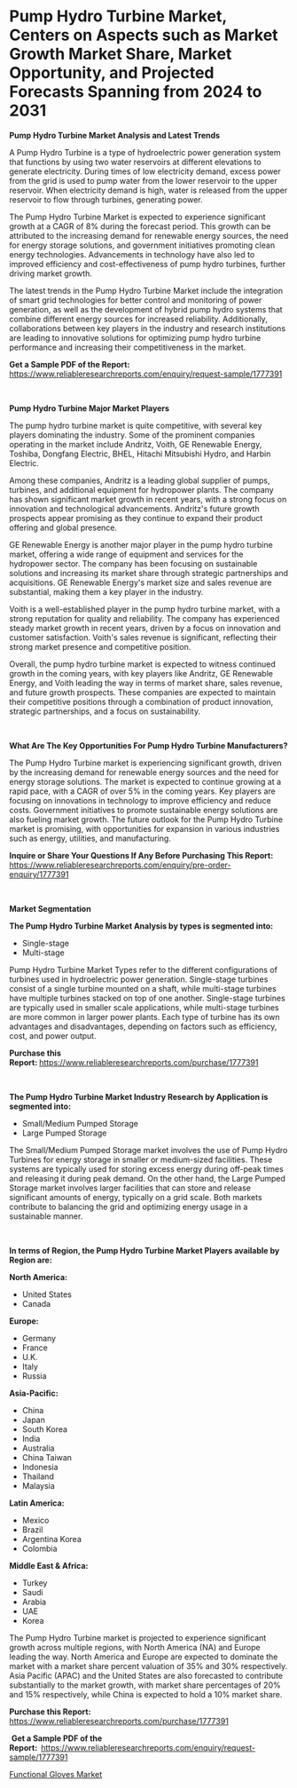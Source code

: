 <p><h1>Pump Hydro Turbine Market, Centers on Aspects such as Market Growth Market Share, Market Opportunity, and Projected Forecasts Spanning from 2024 to 2031</h1></p><p><strong>Pump Hydro Turbine Market Analysis and Latest Trends</strong></p>
<p><p>A Pump Hydro Turbine is a type of hydroelectric power generation system that functions by using two water reservoirs at different elevations to generate electricity. During times of low electricity demand, excess power from the grid is used to pump water from the lower reservoir to the upper reservoir. When electricity demand is high, water is released from the upper reservoir to flow through turbines, generating power.</p><p>The Pump Hydro Turbine Market is expected to experience significant growth at a CAGR of 8% during the forecast period. This growth can be attributed to the increasing demand for renewable energy sources, the need for energy storage solutions, and government initiatives promoting clean energy technologies. Advancements in technology have also led to improved efficiency and cost-effectiveness of pump hydro turbines, further driving market growth.</p><p>The latest trends in the Pump Hydro Turbine Market include the integration of smart grid technologies for better control and monitoring of power generation, as well as the development of hybrid pump hydro systems that combine different energy sources for increased reliability. Additionally, collaborations between key players in the industry and research institutions are leading to innovative solutions for optimizing pump hydro turbine performance and increasing their competitiveness in the market.</p></p>
<p><strong>Get a Sample PDF of the Report:&nbsp;</strong> <a href="https://www.reliableresearchreports.com/enquiry/request-sample/1777391">https://www.reliableresearchreports.com/enquiry/request-sample/1777391</a></p>
<p>&nbsp;</p>
<p><strong>Pump Hydro Turbine Major Market Players</strong></p>
<p><p>The pump hydro turbine market is quite competitive, with several key players dominating the industry. Some of the prominent companies operating in the market include Andritz, Voith, GE Renewable Energy, Toshiba, Dongfang Electric, BHEL, Hitachi Mitsubishi Hydro, and Harbin Electric.</p><p>Among these companies, Andritz is a leading global supplier of pumps, turbines, and additional equipment for hydropower plants. The company has shown significant market growth in recent years, with a strong focus on innovation and technological advancements. Andritz's future growth prospects appear promising as they continue to expand their product offering and global presence.</p><p>GE Renewable Energy is another major player in the pump hydro turbine market, offering a wide range of equipment and services for the hydropower sector. The company has been focusing on sustainable solutions and increasing its market share through strategic partnerships and acquisitions. GE Renewable Energy's market size and sales revenue are substantial, making them a key player in the industry.</p><p>Voith is a well-established player in the pump hydro turbine market, with a strong reputation for quality and reliability. The company has experienced steady market growth in recent years, driven by a focus on innovation and customer satisfaction. Voith's sales revenue is significant, reflecting their strong market presence and competitive position.</p><p>Overall, the pump hydro turbine market is expected to witness continued growth in the coming years, with key players like Andritz, GE Renewable Energy, and Voith leading the way in terms of market share, sales revenue, and future growth prospects. These companies are expected to maintain their competitive positions through a combination of product innovation, strategic partnerships, and a focus on sustainability.</p></p>
<p>&nbsp;</p>
<p><strong>What Are The Key Opportunities For Pump Hydro Turbine Manufacturers?</strong></p>
<p><p>The Pump Hydro Turbine market is experiencing significant growth, driven by the increasing demand for renewable energy sources and the need for energy storage solutions. The market is expected to continue growing at a rapid pace, with a CAGR of over 5% in the coming years. Key players are focusing on innovations in technology to improve efficiency and reduce costs. Government initiatives to promote sustainable energy solutions are also fueling market growth. The future outlook for the Pump Hydro Turbine market is promising, with opportunities for expansion in various industries such as energy, utilities, and manufacturing.</p></p>
<p><strong>Inquire or Share Your Questions If Any Before Purchasing This Report:</strong> <a href="https://www.reliableresearchreports.com/enquiry/pre-order-enquiry/1777391">https://www.reliableresearchreports.com/enquiry/pre-order-enquiry/1777391</a></p>
<p>&nbsp;</p>
<p><strong>Market Segmentation</strong></p>
<p><strong>The Pump Hydro Turbine Market Analysis by types is segmented into:</strong></p>
<p><ul><li>Single-stage</li><li>Multi-stage</li></ul></p>
<p><p>Pump Hydro Turbine Market Types refer to the different configurations of turbines used in hydroelectric power generation. Single-stage turbines consist of a single turbine mounted on a shaft, while multi-stage turbines have multiple turbines stacked on top of one another. Single-stage turbines are typically used in smaller scale applications, while multi-stage turbines are more common in larger power plants. Each type of turbine has its own advantages and disadvantages, depending on factors such as efficiency, cost, and power output.</p></p>
<p><strong>Purchase this Report:&nbsp;</strong><a href="https://www.reliableresearchreports.com/purchase/1777391">https://www.reliableresearchreports.com/purchase/1777391</a></p>
<p>&nbsp;</p>
<p><strong>The Pump Hydro Turbine Market Industry Research by Application is segmented into:</strong></p>
<p><ul><li>Small/Medium Pumped Storage</li><li>Large Pumped Storage</li></ul></p>
<p><p>The Small/Medium Pumped Storage market involves the use of Pump Hydro Turbines for energy storage in smaller or medium-sized facilities. These systems are typically used for storing excess energy during off-peak times and releasing it during peak demand. On the other hand, the Large Pumped Storage market involves larger facilities that can store and release significant amounts of energy, typically on a grid scale. Both markets contribute to balancing the grid and optimizing energy usage in a sustainable manner.</p></p>
<p>&nbsp;</p>
<p><strong>In terms of Region, the Pump Hydro Turbine Market Players available by Region are:</strong></p>
<p>
    <p> <strong> North America: </strong>
        <ul>
            <li>United States</li>
            <li>Canada</li>
        </ul>
        </p> 
    <p> <strong> Europe: </strong>
        <ul>
            <li>Germany</li>
            <li>France</li>
            <li>U.K.</li>
            <li>Italy</li>
            <li>Russia</li>
        </ul>
        </p> 
    <p> <strong> Asia-Pacific: </strong>
        <ul>
            <li>China</li>
            <li>Japan</li>
            <li>South Korea</li>
            <li>India</li>
            <li>Australia</li>
            <li>China Taiwan</li>
            <li>Indonesia</li>
            <li>Thailand</li>
            <li>Malaysia</li>
        </ul>
        </p> 
    <p> <strong> Latin America: </strong>
        <ul>
            <li>Mexico</li>
            <li>Brazil</li>
            <li>Argentina Korea</li>
            <li>Colombia</li>
        </ul>
        </p> 
    <p> <strong> Middle East & Africa: </strong>
        <ul>
            <li>Turkey</li>
            <li>Saudi</li>
            <li>Arabia</li>
            <li>UAE</li>
            <li>Korea</li>
        </ul>
    </p>
    </p>
<p><p>The Pump Hydro Turbine market is projected to experience significant growth across multiple regions, with North America (NA) and Europe leading the way. North America and Europe are expected to dominate the market with a market share percent valuation of 35% and 30% respectively. Asia Pacific (APAC) and the United States are also forecasted to contribute substantially to the market growth, with market share percentages of 20% and 15% respectively, while China is expected to hold a 10% market share.</p></p>
<p><strong>Purchase this Report: </strong><a href="https://www.reliableresearchreports.com/purchase/1777391">https://www.reliableresearchreports.com/purchase/1777391</a></p>
<p>&nbsp;<strong>Get a Sample PDF of the Report:&nbsp;&nbsp;</strong><a href="https://www.reliableresearchreports.com/enquiry/request-sample/1777391">https://www.reliableresearchreports.com/enquiry/request-sample/1777391</a></p>
<p><strong></strong></p>
<p><p><a href="https://github.com/nancykennedykellievqfqt2/Market-Research-Report-List-1/blob/main/functional-gloves-market.md">Functional Gloves Market</a></p></p>